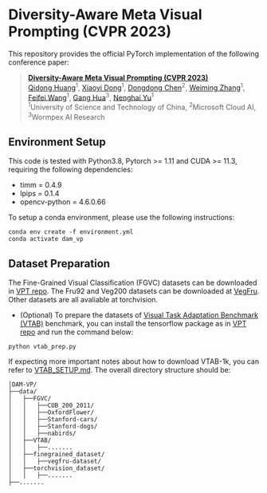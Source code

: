# Diversity-Aware Meta Visual Prompting (CVPR 2023)
This repository provides the official PyTorch implementation of the following conference paper: 
> [**Diversity-Aware Meta Visual Prompting (CVPR 2023)**](https://arxiv.org/abs/2303.08138) <br>
> [Qidong Huang](http://home.ustc.edu.cn/~hqd0037/)<sup>1</sup>, 
> [Xiaoyi Dong](https://scholar.google.com/citations?user=FscToE0AAAAJ&hl=en)<sup>1</sup>, 
> [Dongdong Chen](https://www.dongdongchen.bid/)<sup>2</sup>, 
> [Weiming Zhang](http://staff.ustc.edu.cn/~zhangwm/index.html)<sup>1</sup>, 
> [Feifei Wang](http://home.ustc.edu.cn/~wangfeifei/)<sup>1</sup>, 
> [Gang Hua](https://www.ganghua.org/)<sup>3</sup>, 
> [Nenghai Yu](https://scholar.google.com/citations?user=7620QAMAAAAJ&hl=en)<sup>1</sup> <br>
> <sup>1</sup>University of Science and Technology of China, <sup>2</sup>Microsoft Cloud AI, <sup>3</sup>Wormpex AI Research <br>
>

## Environment Setup
This code is tested with Python3.8, Pytorch >= 1.11 and CUDA >= 11.3, requiring the following dependencies:

* timm = 0.4.9
* lpips = 0.1.4
* opencv-python = 4.6.0.66

To setup a conda environment, please use the following instructions:
```
conda env create -f environment.yml
conda activate dam_vp
```

## Dataset Preparation
The Fine-Grained Visual Classification (FGVC) datasets can be downloaded in [VPT repo](https://github.com/KMnP/vpt). The Fru92 and Veg200 datasets can be downloaded at [VegFru](https://github.com/ustc-vim/vegfru). Other datasets are all avaliable at torchvision. 
* (Optional) To prepare the datasets of [Visual Task Adaptation Benchmark (VTAB)](https://google-research.github.io/task_adaptation/) benchmark, you can install the tensorflow package as in [VPT repo](https://github.com/KMnP/vpt) and run the command below:
```
python vtab_prep.py
```
If expecting more important notes about how to download VTAB-1k, you can refer to [VTAB_SETUP.md](https://github.com/KMnP/vpt/blob/main/VTAB_SETUP.md).
The overall directory structure should be:
```
│DAM-VP/
├──data/
│   ├──FGVC/
│   │   ├──CUB_200_2011/
│   │   ├──OxfordFlower/
│   │   ├──Stanford-cars/
│   │   ├──Stanford-dogs/
│   │   ├──nabirds/
│   ├──VTAB/
│   │   ├──.......
│   ├──finegrained_dataset/
│   │   ├──vegfru-dataset/
│   ├──torchvision_dataset/
│   │   ├──.......
├──.......
```
